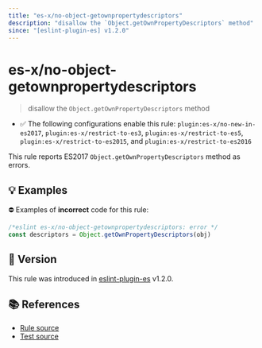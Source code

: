 ```yaml
---
title: "es-x/no-object-getownpropertydescriptors"
description: "disallow the `Object.getOwnPropertyDescriptors` method"
since: "[eslint-plugin-es] v1.2.0"
---
```


# es-x/no-object-getownpropertydescriptors
> disallow the `Object.getOwnPropertyDescriptors` method

- ✅ The following configurations enable this rule: `plugin:es-x/no-new-in-es2017`, `plugin:es-x/restrict-to-es3`, `plugin:es-x/restrict-to-es5`, `plugin:es-x/restrict-to-es2015`, and `plugin:es-x/restrict-to-es2016`

This rule reports ES2017 `Object.getOwnPropertyDescriptors` method as errors.

## 💡 Examples

⛔ Examples of **incorrect** code for this rule:

<eslint-playground type="bad">

```js
/*eslint es-x/no-object-getownpropertydescriptors: error */
const descriptors = Object.getOwnPropertyDescriptors(obj)
```

</eslint-playground>

## 🚀 Version

This rule was introduced in [eslint-plugin-es] v1.2.0.

[eslint-plugin-es]: https://github.com/mysticatea/eslint-plugin-es

## 📚 References

- [Rule source](https://github.com/ota-meshi/eslint-plugin-es-x/blob/master/lib/rules/no-object-getownpropertydescriptors.js)
- [Test source](https://github.com/ota-meshi/eslint-plugin-es-x/blob/master/tests/lib/rules/no-object-getownpropertydescriptors.js)

